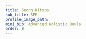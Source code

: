 ```yaml
---
title: Seong Kitsos
sub_title: SPM
profile_image_path:
mini_bio: Advanced Holistic Doula
order: 8
---
```



